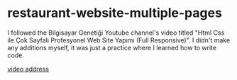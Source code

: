 # restaurant-website-multiple-pages



I followed the Bilgisayar Genetiği Youtube channel's video titled "Html Css ile Çok Sayfalı Profesyonel Web Site Yapımı (Full Responsive)". I didn't make any additions myself, it was just a practice where I learned how to write code.

[video address](https://www.youtube.com/watch?v=3zbtWSpsFV4)
